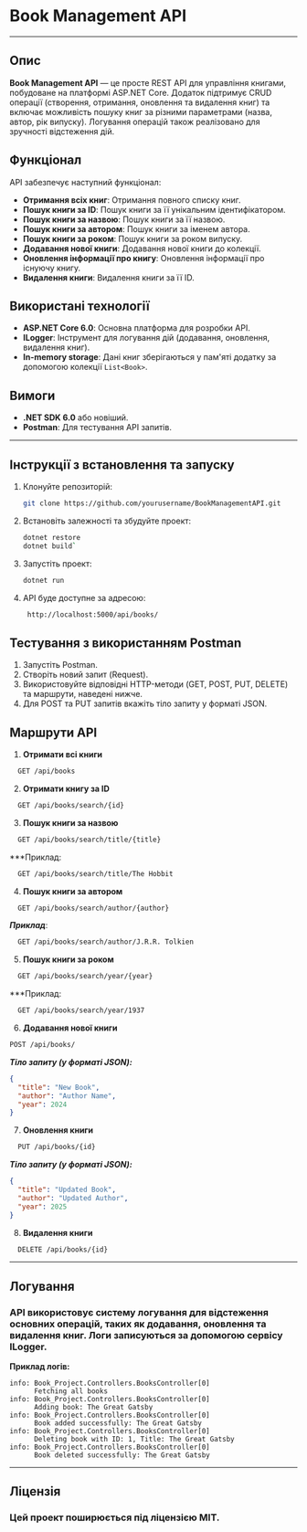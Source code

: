 # Book Management API
____
## Опис

**Book Management API** — це просте REST API для управління книгами, побудоване на платформі ASP.NET Core. Додаток підтримує CRUD операції (створення, отримання, оновлення та видалення книг) та включає можливість пошуку книг за різними параметрами (назва, автор, рік випуску). Логування операцій також реалізовано для зручності відстеження дій.

## Функціонал

API забезпечує наступний функціонал:
- **Отримання всіх книг**: Отримання повного списку книг.
- **Пошук книги за ID**: Пошук книги за її унікальним ідентифікатором.
- **Пошук книги за назвою**: Пошук книги за її назвою.
- **Пошук книги за автором**: Пошук книги за іменем автора.
- **Пошук книги за роком**: Пошук книги за роком випуску.
- **Додавання нової книги**: Додавання нової книги до колекції.
- **Оновлення інформації про книгу**: Оновлення інформації про існуючу книгу.
- **Видалення книги**: Видалення книги за її ID.

## Використані технології

- **ASP.NET Core 6.0**: Основна платформа для розробки API.
- **ILogger**: Інструмент для логування дій (додавання, оновлення, видалення книг).
- **In-memory storage**: Дані книг зберігаються у пам'яті додатку за допомогою колекції `List<Book>`.

## Вимоги

- **.NET SDK 6.0** або новіший.
- **Postman**: Для тестування API запитів.
____

## Інструкції з встановлення та запуску

1. Клонуйте репозиторій:
   ```bash
   git clone https://github.com/yourusername/BookManagementAPI.git
2. Встановіть залежності та збудуйте проект:
   ```bash
   dotnet restore
   dotnet build`
3. Запустіть проект:
   ```bash
   dotnet run
4. API буде доступне за адресою:
   ```bash
    http://localhost:5000/api/books/
   
## Тестування з використанням Postman
1. Запустіть Postman.
2. Створіть новий запит (Request).
3. Використовуйте відповідні HTTP-методи (GET, POST, PUT, DELETE) та маршрути, наведені нижче.
4. Для POST та PUT запитів вкажіть тіло запиту у форматі JSON.

## Маршрути API
1. **Отримати всі книги**
  ```bash
    GET /api/books
  ```
2. **Отримати книгу за ID**
  ```bash
    GET /api/books/search/{id}
  ```
3. **Пошук книги за назвою**
  ```bash
    GET /api/books/search/title/{title}
  ```
***Приклад:
  ```bash
    GET /api/books/search/title/The Hobbit
  ```
4. **Пошук книги за автором**
  ```bash
    GET /api/books/search/author/{author}
  ```
***Приклад***:
  ```bash
    GET /api/books/search/author/J.R.R. Tolkien
  ```

5. **Пошук книги за роком**
  ```bash
    GET /api/books/search/year/{year}
  ```
***Приклад:
  ```bash
    GET /api/books/search/year/1937
  ```
6. **Додавання нової книги**
  ```bash
  POST /api/books/
  ```
***Тіло запиту (у форматі JSON):***
  ```json
  {
    "title": "New Book",
    "author": "Author Name",
    "year": 2024
  }
  ```
7. **Оновлення книги**
  ```bash
    PUT /api/books/{id}
  ```
***Тіло запиту (у форматі JSON):***
  ```json
  {
    "title": "Updated Book",
    "author": "Updated Author",
    "year": 2025
  }
  ```
8. **Видалення книги**
  ```bash
    DELETE /api/books/{id}
  ```
___
## Логування
### API використовує систему логування для відстеження основних операцій, таких як додавання, оновлення та видалення книг. Логи записуються за допомогою сервісу ILogger.
**Приклад логів:**
  ```plaintext
  info: Book_Project.Controllers.BooksController[0]
        Fetching all books
  info: Book_Project.Controllers.BooksController[0]
        Adding book: The Great Gatsby
  info: Book_Project.Controllers.BooksController[0]
        Book added successfully: The Great Gatsby
  info: Book_Project.Controllers.BooksController[0]
        Deleting book with ID: 1, Title: The Great Gatsby
  info: Book_Project.Controllers.BooksController[0]
        Book deleted successfully: The Great Gatsby
  ```
___
## Ліцензія
### Цей проект поширюється під ліцензією MIT.



